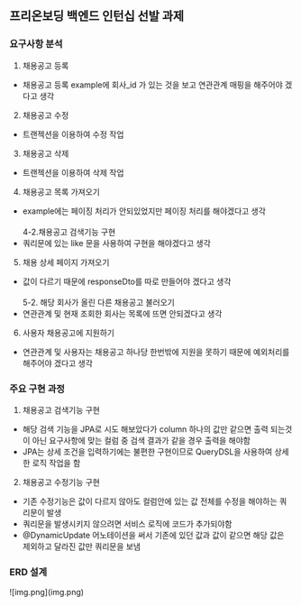 <h2>프리온보딩 백엔드 인턴십 선발 과제</h2>

<h3>요구사항 분석</h3>

1. 채용공고 등록
- 채용공고 등록 example에 회사_id 가 있는 것을 보고 연관관계 매핑을 해주어야 겠다고 생각
2. 채용공고 수정
- 트랜젝션을 이용하여 수정 작업
3. 채용공고 삭제
- 트랜젝션을 이용하여 삭제 작업
4. 채용공고 목록 가져오기
- example에는 페이징 처리가 안되있었지만 페이징 처리를 해야겠다고 생각<br><br>
4-2.채용공고 검색기능 구현
- 쿼리문에 있는 like 문을 사용하여 구현을 해야겠다고 생각
5. 채용 상세 페이지 가져오기<br>
- 값이 다르기 때문에 responseDto를 따로 만들어야 겠다고 생각<br><br>
5-2. 해당 회사가 올린 다른 채용공고 불러오기
- 연관관계 및 현재 조회한 회사는 목록에 뜨면 안되겠다고 생각
6. 사용자 채용공고에 지원하기
- 연관관계 및 사용자는 채용공고 하나당 한번밖에 지원을 못하기 때문에 예외처리를 해주어야 겠다고 생각

<h3>주요 구현 과정</h3>

1. 채용공고 검색기능 구현
- 해당 검색 기능을 JPA로 시도 해보았다가 column 하나의 값만 같으면 출력 되는것이 아닌 요구사항에 맞는 컬럼 중 검색 결과가 같을 경우 출력을 해야함
- JPA는 상세 조건을 입력하기에는 불편한 구현이므로 QueryDSL을 사용하여 상세한 로직 작업을 함

2. 채용공고 수정기능 구현
- 기존 수정기능은 값이 다르지 않아도 컬럼안에 있는 값 전체를 수정을 해야하는 쿼리문이 발생
- 쿼리문을 발생시키지 않으려면 서비스 로직에 코드가 추가되야함
- @DynamicUpdate 어노테이션을 써서 기존에 있던 값과 값이 같으면 해당 값은 제외하고 달라진 값만 쿼리문을 보냄

<h3>ERD 설계</h3>
![img.png](img.png)